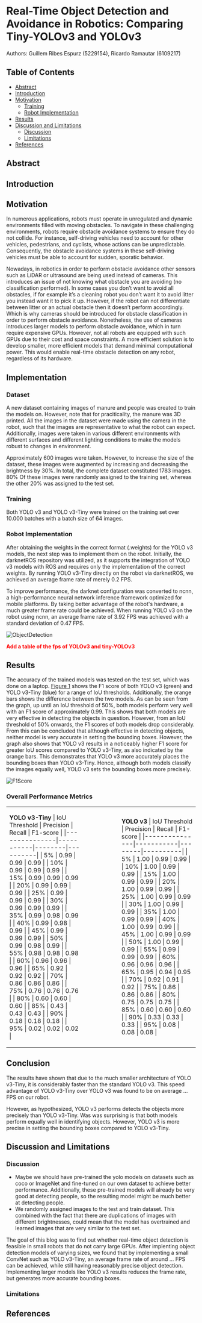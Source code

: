 # Real-Time Object Detection and Avoidance in Robotics: Comparing Tiny-YOLOv3 and YOLOv3

Authors: Guillem Ribes Espurz (5229154), Ricardo Ramautar (6109217)

## Table of Contents
- [Abstract](#abstract)
- [Introduction](#introduction)
- [Motivation](#motivation)
  - [Training](#training)
  - [Robot Implementation](#robot-implementation)
- [Results](#results)
- [Discussion and Limitations](#discussion-and-limitations)
  - [Discussion](#discussion)
  - [Limitations](#limitations)
- [References](#references)
    
## Abstract

## Introduction

## Motivation 
In numerous applications, robots must operate in unregulated and dynamic environments filled with moving obstacles. To navigate in these challenging environments, robots require obstacle avoidance systems to ensure they do not collide. For instance, self-driving vehicles need to account for other vehicles, pedestrians, and cyclists, whose actions can be unpredictable. Consequently, the obstacle avoidance systems in these self-driving vehicles must be able to account for sudden, sporatic behavior. 

Nowadays, in robotics in order to perform obstacle avoidance other sensors such as LiDAR or ultrasound are being used instead of cameras. This introduces an issue of not knowing what obstacle you are avoiding (no classification performed). In some cases you don’t want to avoid all obstacles, if for example it’s a cleaning robot you don’t want it to avoid litter you instead want it to pick it up. However, if the robot can not differentiate between litter or an actual obstacle then it doesn’t perform accordingly. Which is why cameras should be introduced for obstacle classification in order to perform obstacle avoidance. Nonetheless, the use of cameras introduces larger models to perform obstacle avoidance, which in turn require expensive GPUs. However, not all robots are equipped with such GPUs due to their cost and space constraints. A more efficient solution is to develop smaller, more efficient models that demand minimal computational power. This would enable real-time obstacle detection on any robot, regardless of its hardware.

## Implementation 

### Dataset
A new dataset containing images of manure and people was created to train the models on. However, note that for praciticality, the manure was 3D printed. All the images in the dataset were made using the camera in the robot, such that the images are representative to what the robot can expect. Additionally, images were taken in various different environments with different surfaces and different lighting conditions to make the models robust to changes in environment. 

Approximately 600 images were taken. However, to increase the size of the dataset, these images were augmented by increasing and decreasing the brightness by 30%. In total, the complete dataset constituted 1783 images. 80% Of these images were randomly assigned to the training set, whereas the other 20% was assigned to the test set. 

### Training 
Both YOLO v3 and YOLO v3-Tiny were trained on the training set over 10.000 batches with a batch size of 64 images.

### Robot Implementation 
After obtaining the weights in the correct format (.weights) for the YOLO v3 models, the next step was to implement them on the robot. Initially, the darknetROS repository was utilized, as it supports the integration of YOLO v3 models with ROS and requires only the implementation of the correct weights. By running YOLO v3-Tiny directly on the robot via darknetROS, we achieved an average frame rate of merely 0.2 FPS.

<!-- For reference, the model was first tested on a laptop to evaluate its performance. As shown in the figure below, the model consistently detected manure and people correctly. However, the frame rate achieved on the laptop was approximately 1.5 fps, resulting in noticeable lag during visualization. This low frame rate was the result of the lag in images being sent from the robot to the laptop.

To address this issue, the model was then run directly on the robot. Unfortunately, this led to a significant drop in performance, with the frame rate plummeting to 0.2 fps, which was far from acceptable. -->

To improve performance, the darknet configuration was converted to ncnn, a high-performance neural network inference framework optimized for mobile platforms. By taking better advantage of the robot's hardware, a much greater frame rate could be achieved. When running YOLO v3 on the robot using ncnn, an average frame rate of 3.92 FPS was achieved with a standard deviation of 0.47 FPS.

![ObjectDetection](images/ObjectDetection.jpeg)

<span style="color: red;"><strong>Add a table of the fps of YOLOv3 and tiny-YOLOv3</strong></span>


## Results
The accuracy of the trained models was tested on the test set, which was done on a laptop. [Figure 1](#F1Score) shows the F1 score of both YOLO v3 (green) and YOLO v3-Tiny (blue) for a range of IoU thresholds.  Additionally, the orange bars shows the difference between the two models. As can be seen from the graph, up until an IoU threshold of 50%, both models perform very well with an F1 score of approximately 0.99. This shows that both models are very effective in detecting the objects in question. However, from an IoU threshold of 50% onwards, the F1 scores of both models drop considerably. From this can be concluded that although effective in detecting objects, neither model is very accurate in setting the bounding boxes. However, the graph also shows that YOLO v3 results in a noticeably higher F1 score for greater IoU scores compared to YOLO v3-Tiny, as also indicated by the orange bars. This demonstrates that YOLO v3 more accurately places the bounding boxes than YOLO v3-Tiny. Hence, although both models classify the images equally well, YOLO v3 sets the bounding boxes more precisely.

<!-- **Overall Performance Metrics of YOLO v3-Tiny** -->
<!-- | IoU Threshold | Precision | Recall | F1-score | TP  | FP  | FN  | Average mAP (%) |
|---------------|-----------|--------|----------|-----|-----|-----|-----------------|
| 5%            | 0.99      | 0.99   | 0.99     | 715 | 8   | 10  | 99.53           |
| 10%           | 0.99      | 0.99   | 0.99     | 715 | 8   | 10  | 99.53           |
| 15%           | 0.99      | 0.99   | 0.99     | 715 | 8   | 10  | 99.53           |
| 20%           | 0.99      | 0.99   | 0.99     | 715 | 8   | 10  | 99.53           |
| 25%           | 0.99      | 0.99   | 0.99     | 715 | 8   | 10  | 99.53           |
| 30%           | 0.99      | 0.99   | 0.99     | 715 | 8   | 10  | 99.53           |
| 35%           | 0.99      | 0.98   | 0.99     | 714 | 9   | 11  | 99.45           |
| 40%           | 0.99      | 0.98   | 0.99     | 714 | 9   | 11  | 99.43           |
| 45%           | 0.99      | 0.99   | 0.99     | 715 | 8   | 10  | 99.31           |
| 50%           | 0.99      | 0.98   | 0.99     | 714 | 9   | 11  | 99.23           |
| 55%           | 0.98      | 0.98   | 0.98     | 709 | 14  | 16  | 98.40           |
| 60%           | 0.96      | 0.96   | 0.96     | 696 | 27  | 29  | 96.85           |
| 65%           | 0.92      | 0.92   | 0.92     | 665 | 58  | 60  | 91.65           |
| 70%           | 0.86      | 0.86   | 0.86     | 625 | 98  | 100 | 85.38           |
| 75%           | 0.76      | 0.76   | 0.76     | 553 | 170 | 172 | 71.32           |
| 80%           | 0.60      | 0.60   | 0.60     | 434 | 289 | 291 | 47.13           |
| 85%           | 0.43      | 0.43   | 0.43     | 310 | 413 | 415 | 24.18           |
| 90%           | 0.18      | 0.18   | 0.18     | 127 | 596 | 598 | 5.07            |
| 95%           | 0.02      | 0.02   | 0.02     | 15  | 708 | 710 | 0.17            | -->

![F1Score](images/f1_iou.png)

### Overall Performance Metrics
<table>
<tr>
<td style="padding-right: 100px;">

**YOLO v3-Tiny**
| IoU Threshold | Precision | Recall | F1-score |
|---------------|-----------|--------|----------|
| 5%            | 0.99      | 0.99   | 0.99     |
| 10%           | 0.99      | 0.99   | 0.99     |
| 15%           | 0.99      | 0.99   | 0.99     |
| 20%           | 0.99      | 0.99   | 0.99     |
| 25%           | 0.99      | 0.99   | 0.99     |
| 30%           | 0.99      | 0.99   | 0.99     |
| 35%           | 0.99      | 0.98   | 0.99     |
| 40%           | 0.99      | 0.98   | 0.99     |
| 45%           | 0.99      | 0.99   | 0.99     |
| 50%           | 0.99      | 0.98   | 0.99     |
| 55%           | 0.98      | 0.98   | 0.98     |
| 60%           | 0.96      | 0.96   | 0.96     |
| 65%           | 0.92      | 0.92   | 0.92     |
| 70%           | 0.86      | 0.86   | 0.86     |
| 75%           | 0.76      | 0.76   | 0.76     |
| 80%           | 0.60      | 0.60   | 0.60     |
| 85%           | 0.43      | 0.43   | 0.43     |
| 90%           | 0.18      | 0.18   | 0.18     |
| 95%           | 0.02      | 0.02   | 0.02     |

<td>

**YOLO v3**
| IoU Threshold | Precision | Recall | F1-score |
|---------------|-----------|--------|----------|
| 5%            | 1.00      | 0.99   | 0.99     |
| 10%           | 1.00      | 0.99   | 0.99     |
| 15%           | 1.00      | 0.99   | 0.99     |
| 20%           | 1.00      | 0.99   | 0.99     |
| 25%           | 1.00      | 0.99   | 0.99     |
| 30%           | 1.00      | 0.99   | 0.99     |
| 35%           | 1.00      | 0.99   | 0.99     |
| 40%           | 1.00      | 0.99   | 0.99     |
| 45%           | 1.00      | 0.99   | 0.99     |
| 50%           | 1.00      | 0.99   | 0.99     |
| 55%           | 0.99      | 0.99   | 0.99     |
| 60%           | 0.96      | 0.96   | 0.96     |
| 65%           | 0.95      | 0.94   | 0.95     |
| 70%           | 0.92      | 0.91   | 0.92     |
| 75%           | 0.86      | 0.86   | 0.86     |
| 80%           | 0.75      | 0.75   | 0.75     |
| 85%           | 0.60      | 0.60   | 0.60     |
| 90%           | 0.33      | 0.33   | 0.33     |
| 95%           | 0.08      | 0.08   | 0.08     |

</td>
</tr>
</table>

<!-- **Class-wise Average Precision of YOLO v3-Tiny**
| IoU Threshold | Manure (%) | Person (%) |
|---------------|------------|------------|
| 5%            | 99.86      | 99.20      |
| 10%           | 99.86      | 99.20      |
| 15%           | 99.86      | 99.20      |
| 20%           | 99.86      | 99.20      |
| 25%           | 99.86      | 99.20      |
| 30%           | 99.86      | 99.20      |
| 35%           | 99.70      | 99.20      |
| 40%           | 99.70      | 99.16      |
| 45%           | 99.70      | 98.93      |
| 50%           | 99.53      | 98.93      |
| 55%           | 98.71      | 98.08      |
| 60%           | 95.62      | 98.08      |
| 65%           | 88.62      | 94.68      |
| 70%           | 80.79      | 89.97      |
| 75%           | 68.60      | 74.03      |
| 80%           | 50.39      | 43.88      |
| 85%           | 33.62      | 14.74      |
| 90%           | 9.09       | 1.06       |
| 95%           | 0.35       | 0.00       |


**Class-wise Average Precision of YOLO v3**
| IoU Threshold | Manure (%) | Person (%) |
|---------------|------------|------------|
| 5%            | 99.67      | 99.91      |
| 10%           | 99.67      | 99.91      |
| 15%           | 99.67      | 99.91      |
| 20%           | 99.67      | 99.91      |
| 25%           | 99.67      | 99.91      |
| 30%           | 99.67      | 99.91      |
| 35%           | 99.67      | 99.91      |
| 40%           | 99.67      | 99.91      |
| 45%           | 99.67      | 99.91      |
| 50%           | 99.67      | 99.91      |
| 55%           | 99.14      | 99.91      |
| 60%           | 96.20      | 96.93      |
| 65%           | 94.82      | 94.15      |
| 70%           | 90.71      | 93.16      |
| 75%           | 82.43      | 92.24      |
| 80%           | 67.90      | 92.24      |
| 85%           | 44.97      | 76.48      |
| 90%           | 13.97      | 40.73      |
| 95%           | 1.54       | 2.50       | -->

## Conclusion
The results have shown that due to the much smaller architecture of YOLO v3-Tiny, it is considerably faster than the standard YOLO v3. This speed advantage of YOLO v3-Tiny over YOLO v3 was found to be on average ... FPS on our robot. 

However, as hypothesized, YOLO v3 performs detects the objects more precisely than YOLO v3-Tiny. Was was surprising is that both models perform equally well in identifying objects. However, YOLO v3 is more precise in setting the bounding boxes compared to YOLO v3-Tiny.

## Discussion and Limitations

### Discussion
- Maybe we should have pre-trained the yolo models on datasets such as coco or ImageNet and fine-tuned on our own dataset to achieve better performance. Additionally, these pre-trained models will already be very good at detecting people, so the resulting model might be much better at detecting people.
- We randomly assigned images to the test and train dataset. This combined with the fact that there are duplications of images with different brightnesses, could mean that the model has overtrained and learned images that are very similar to the test set.

The goal of this blog was to find out whether real-time object detection is feasible in small robots that do not carry large GPUs. After implenting object detection models of varying sizes, we found that by implementing a small ConvNet such as YOLO v3-Tiny, an average frame rate of around ... FPS can be achieved, while still having reasonably precise object detection. Implementing larger models like YOLO v3 results reduces the frame rate, but generates more accurate bounding boxes.

### Limitations

## References 

